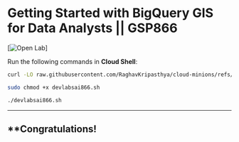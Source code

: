 #  **Getting Started with BigQuery GIS for Data Analysts || GSP866**  
[![Open Lab](https://img.shields.io/badge/Open-Lab-brown?style=for-the-badge&logo=google-cloud&logoColor=blue)]

Run the following commands in **Cloud Shell**:  
```bash
curl -LO raw.githubusercontent.com/RaghavKripasthya/cloud-minions/refs/heads/main/Getting%20Started%20with%20BigQuery%20GIS%20for%20Data%20Analysts/devlabsai866.sh

sudo chmod +x devlabsai866.sh

./devlabsai866.sh
```  
---

##  **Congratulations!

